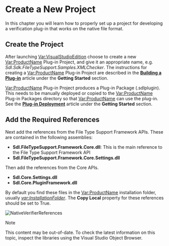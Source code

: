 Create a New Project
===

In this chapter you will learn how to properly set up a project for developing a verification plug-in that works on the native file format.

Create the Project
--

After launching <Var:VisualStudioEdition> choose to create a new <Var:ProductName> Plug-in Project, and give it an appropriate name, e.g. *Sdl.Sdk.FileTypeSupport.Samples.XMLChecker*. The instructions for creating a <Var:ProductName> Plug-in Project are described in the [**Building a Plug-in**](../../articles/gettingstarted/building_a_plugin.md) article under the **Getting Started** section.

<Var:ProductName> Plug-in Project produces a Plug-in Package (.sdlplugin). This needs to be manually deployed or copied to the <Var:ProductName> Plug-in Packages directory so that <Var:ProductName> can use the plug-in. See the [**Plug-in Deployment**](../../articles/gettingstarted/plugin_deployment.md) article under the **Getting Started** section.

Add the Required References
--

Next add the references from the File Type Support Framework APIs. These are contained in the following assemblies:

* **Sdl.FileTypeSupport.Framework.Core.dll**: This is the main reference to the File Type Support Framework API
* **Sdl.FileTypeSupport.Framework.Core.Settings.dll**

Then add the references from the Core APIs.
* **Sdl.Core.Settings.dll**
* **Sdl.Core.PluginFramework.dll**

By default you find these files in the <Var:ProductName> installation folder, usually *<var:InstallationFolder>*. The **Copy Local** property for these references should be set to True.

![NativeVerifierReferences](images/NativeVerifierReferences.jpg)

>[!NOTE]
>
> This content may be out-of-date. To check the latest information on this topic, inspect the libraries using the Visual Studio Object Browser.